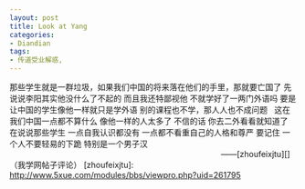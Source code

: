 ```yaml
---
layout: post
title: Look at Yang
categories:
- Diandian
tags:
- 传道受业解惑, 
---
```

那些学生就是一群垃圾，如果我们中国的将来落在他们的手里，那就要亡国了 先说说李阳其实他没什么了不起的 而且我还特鄙视他 不就学好了一两门外语吗 要是让中国的学生像他一样就只是学外语 别的课程也不学，那人人也不成问题   这在我们中国一点都不算什么 像他一样的人太多了 不信的话 你去二外看看就知道了 在说说那些学生 一点自我认识都没有 一点都不看重自己的人格和尊严 要记住 一个人不要轻易的下跪 特别是一个男子汉                                                                                               ——\[zhoufeixjtu\]\[\] （我学网帖子评论） \[zhoufeixjtu\]: http://www.5xue.com/modules/bbs/viewpro.php?uid=261795